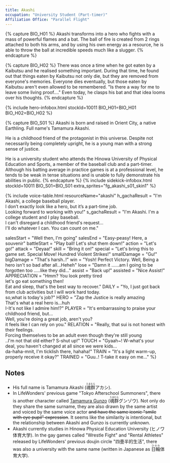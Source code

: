 ```yaml
---
title: Akashi
occupation: "University Student (Part-timer)"
Affiliation Office: "Parallel Flight"
---
```


{% capture BIO_H01 %}
Akashi transforms into a hero who fights with a mass of powerful flames and a bat. The ball of fire is created from 2 rings attached to both his arms, and by using his own energy as a resource, he is able to throw the ball at incredible speeds much like a slugger.
{% endcapture %}

{% capture BIO_H02 %}
There was once a time when he got eaten by a Kaibutsu and he realised something important. During that time, he found out that things eaten by Kaibutsu not only die, but they are removed from everyone's memories. Everyone dies eventually, but those eaten by Kaibutsu aren't even allowed to be remembered. "Is there a way for me to leave some living proof...." Even today, he clasps his bat and that idea looms over his thoughts.
{% endcapture %}

{% include hero-infobox.html stockId=10011 BIO_H01=BIO_H01 BIO_H02=BIO_H02 %}

{% capture BIO_S01 %}
Akashi is born and raised in Orient City, a native Earthling. Full name's Tamamura Akashi.

He is a childhood friend of the protagonist in this universe. Despite not necessarily being completely upright, he is a young man with a strong sense of justice.

He is a university student who attends the Hinowa University of Physical Education and Sports, a member of the baseball club and a part-timer. Although his batting average in practice games is at a professional level, he tends to be weak in tense situations and is unable to fully demonstrate his abilities in public.
{% endcapture %}
{% include sidekick-infobox.html stockId=10011 BIO_S01=BIO_S01 extra_sprites="fg_akashi_s01_skin1" %}

{% include voice-table.html resourceName="akashi"
h_gachaResult = "I'm Akashi, a college baseball player.<br>I don’t exactly look like a hero, but it’s a part-time job.<br>Looking forward to working with you!"
s_gachaResult = "I'm Akashi. I'm a college student and I play baseball.<br>I can't disregard a childhood friend's request…<br>I'll do whatever I can. You can count on me."

salesStart = "Well then, I'm going"
salesEnd = "Easy-peasy! Here, a souvenir"
battleStart = "Play ball! Let's shut them down!"
action = "Let's go!"
attack = "Deyaa!"
skill = "Bring it on!"
special = "Let's bring this to game set. Special Move! Hundred Violent Strikes!"
smallDamage = "Gu!"
bigDamage = "That's harsh..!"
win = "Yosh! Perfect Victory. Well, Being a hero isn't so bad after all…Heheh"
lose = "Damn it ......am I going to be forgotten too .....like they did..."
assist = "Back up!"
assisted = "Nice Assist!"
APPRECIATION = "Hmm? You look pretty tired<br>let's go eat something then!<br>Eat and sleep, that's the best way to recover."
DAILY = "Yo, I just got back from club activities but I will work hard today.<br>so,what is today's job?"
HERO = "Zap the Justice is really amazing<br>That's what a real hero is…huh<br>I-It's not like I admire him!?"
PLAYER = "It's embarrassing to praise your childhood friend, but...<br>Well, you're doing a great job, aren't you? <br>it feels like I can rely on you."
RELATION = "Really, that sui is not honest with their feelings.<br>Forcing themselves to be an adult even though they're still young<br>..I'm not that old either? S-shut up!"
TOUCH = "Gyaah~! W-what's your deal, you haven't changed at all since we were kids...<br>da-haha-mnit, I'm ticklish there, hahaha!"
TRAIN = "It's a light warm-up, properly receive it okay?"
TRAINED = "Guu..! T-take it easy on me…"
%}

## Notes

- His full name is Tamamura Akashi (<ruby>魂群<rt>たまむら</rt></ruby>アカシ).
- In LifeWonders' previous game "Tokyo Afterschool Summoners", there is another character called [Tamamura Gunzo](https://housamo.wiki/Gunzo) (<ruby>魂群<rt>たまむら</rt></ruby>グンゾウ).
  Not only do they share the same surname, they are also drawn by the same artist and voiced by the same voice actor ~~and have the same iconic "smile with eye pupil" expression~~. It seems like the similarity is intentional, but the relationship between Akashi and Gunzo is currently unknown.
- Akashi currently studies in Hinowa Physical Education University (ヒノワ体育大学). In the gay games called "Wrestle Fight" and "Rental Athletes" released by LifeWonders' previous doujin circle "四畳半的生活", there was also a university with the same name (written in Japanese as <ruby>日輪<rt>ひのわ</rt></ruby>体育大学).

